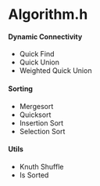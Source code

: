 # Algorithm.h

#### Dynamic Connectivity

- Quick Find
- Quick Union
- Weighted Quick Union


#### Sorting

- Mergesort
- Quicksort
- Insertion Sort
- Selection Sort


#### Utils

- Knuth Shuffle
- Is Sorted
